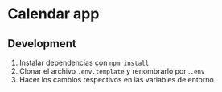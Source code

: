 # Calendar app

## Development

1. Instalar dependencias con `npm install`
2. Clonar el archivo `.env.template` y renombrarlo por .`.env`
3. Hacer los cambios respectivos en las variables de entorno

